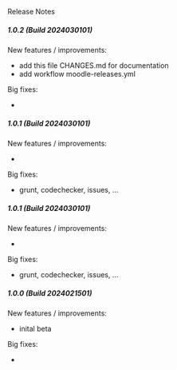 Release Notes

##### 1.0.2 (Build 2024030101)
New features / improvements:

* add this file CHANGES.md for documentation
* add workflow moodle-releases.yml


Big fixes:

* 


##### 1.0.1 (Build 2024030101)
New features / improvements:

*


Big fixes:

* grunt, codechecker, issues, ...



##### 1.0.1 (Build 2024030101)
New features / improvements:

*


Big fixes:

* grunt, codechecker, issues, ...


##### 1.0.0 (Build 2024021501)
New features / improvements:

* inital beta


Big fixes:

* 
